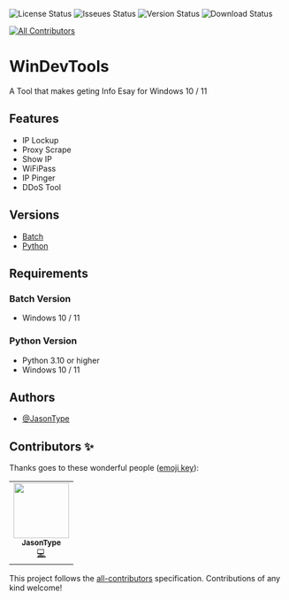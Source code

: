 ![License Status](https://img.shields.io/github/license/JasonType/WinDevTools?style=flat-square) ![Isseues Status](https://img.shields.io/github/issues/JasonType/WinDevTools?style=flat-square) ![Version Status](https://img.shields.io/badge/version-v0.1-brightgreen?style=flat-square) ![Download Status](https://img.shields.io/github/downloads/JasonType/WinDevTools/total?style=flat-square)
<!-- ALL-CONTRIBUTORS-BADGE:START - Do not remove or modify this section -->
[![All Contributors](https://img.shields.io/badge/all_contributors-1-orange.svg?style=flat-square)](#contributors-)
<!-- ALL-CONTRIBUTORS-BADGE:END -->


# WinDevTools
A Tool that makes geting Info Esay for Windows 10 / 11

## Features

- IP Lockup
- Proxy Scrape
- Show IP
- WiFiPass
- IP Pinger
- DDoS Tool

## Versions
- [Batch](https://github.com/JasonType/WinDevTools/tree/Batch)
- [Python](https://github.com/JasonType/WinDevTools/tree/Python)

## Requirements

### Batch Version
- Windows 10 / 11

### Python Version
- Python 3.10 or higher
- Windows 10 / 11
    
## Authors

- [@JasonType](https://www.github.com/JasonType)


## Contributors ✨

Thanks goes to these wonderful people ([emoji key](https://allcontributors.org/docs/en/emoji-key)):

<!-- ALL-CONTRIBUTORS-LIST:START - Do not remove or modify this section -->
<!-- prettier-ignore-start -->
<!-- markdownlint-disable -->
<table>
  <tr>
    <td align="center"><a href="https://github.com/JasonType"><img src="https://avatars.githubusercontent.com/u/51136022?v=4?s=100" width="100px;" alt=""/><br /><sub><b>JasonType</b></sub></a><br /><a href="https://github.com/JasonType/WinDevTools/commits?author=JasonType" title="Code">💻</a></td>
  </tr>
</table>

<!-- markdownlint-restore -->
<!-- prettier-ignore-end -->

<!-- ALL-CONTRIBUTORS-LIST:END -->

This project follows the [all-contributors](https://github.com/all-contributors/all-contributors) specification. Contributions of any kind welcome!